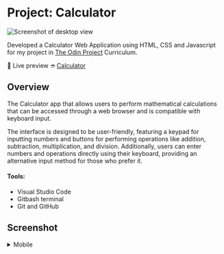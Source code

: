 # Project: Calculator

![Screenshot of desktop view](https://github.com/shairatorio/calculator/blob/main/resources/images/desktop-calculator.png?raw=true)

Developed a Calculator Web Application using HTML, CSS and Javascript for my project in [The Odin Project](https://www.theodinproject.com/) Curriculum.

🔗 Live preview ➮ [Calculator](https://shairatorio.github.io/calculator/)

## Overview

The Calculator app that allows users to perform mathematical calculations that can be accessed through a web browser and is compatible with keyboard input.

The interface is designed to be user-friendly, featuring a keypad for inputting numbers and buttons for performing operations like addition, subtraction, multiplication, and division. Additionally, users can enter numbers and operations directly using their keyboard, providing an alternative input method for those who prefer it.

#### **Tools:**

* Visual Studio Code
* Gitbash terminal
* Git and GitHub

## Screenshot

<details>
  <summary>Mobile</summary>

  ![Screenshot of mobile view](https://github.com/shairatorio/calculator/blob/main/resources/images/mobile-calculator.png?raw=true)
</details>